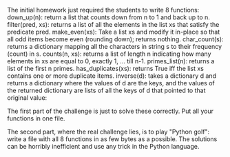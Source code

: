 The initial homework just required the students to write 8 functions:
down_up(n): return a list that counts down from n to 1 and back up to n.
filter(pred, xs): returns a list of all the elements in the list xs that satisfy the predicate pred.
make_even(xs): Take a list xs and modify it in-place so that all odd items become even (rounding down); returns nothing.
char_count(s): returns a dictionary mapping all the characters in string s to their frequency (count) in s.
counts(n, xs): returns a list of length n indicating how many elements in xs are equal to 0, exactly 1, ... till n-1.
primes_list(n): returns a list of the first n primes.
has_duplicates(xs): returns True iff the list xs contains one or more duplicate items.
inverse(d): takes a dictionary d and returns a dictionary where the values of d are the keys, and the values of the returned dictionary are lists of all the keys of d that pointed to that original value:



The first part of the challenge is just to solve these correctly. Put all your functions in one file.

The second part, where the real challenge lies, is to play "Python golf": write a file with all 8 functions in as few bytes as a possible. The solutions can be horribly inefficient and use any trick in the Python language.
